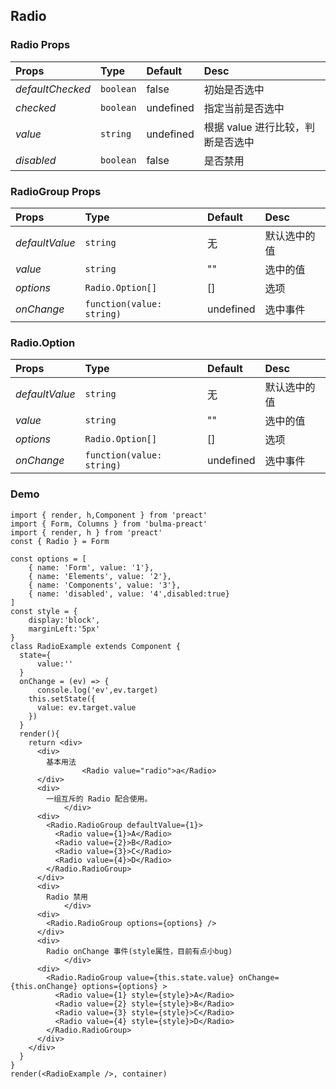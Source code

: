 ## Radio

### Radio Props
Props | Type | Default | Desc
:- | :- | :- | :-
*defaultChecked* | `boolean` | false | 初始是否选中		
*checked* | `boolean` | undefined | 指定当前是否选中
*value* | `string` | undefined | 根据 value 进行比较，判断是否选中
*disabled* | `boolean` | false | 是否禁用
### RadioGroup Props
Props | Type | Default | Desc
:- | :- | :- | :-
*defaultValue* | `string` | 无 | 默认选中的值		
*value* | `string` | "" | 选中的值
*options* | `Radio.Option[]` | [] | 选项
*onChange* | `function(value: string)` | undefined | 选中事件
### Radio.Option
Props | Type | Default | Desc
:- | :- | :- | :-
*defaultValue* | `string` | 无 | 默认选中的值		
*value* | `string` | "" | 选中的值
*options* | `Radio.Option[]` | [] | 选项
*onChange* | `function(value: string)` | undefined | 选中事件

### Demo
```tsx
import { render, h,Component } from 'preact'
import { Form, Columns } from 'bulma-preact'
import { render, h } from 'preact'
const { Radio } = Form

const options = [
    { name: 'Form', value: '1'},
    { name: 'Elements', value: '2'},
    { name: 'Components', value: '3'},
    { name: 'disabled', value: '4',disabled:true}
]
const style = {
    display:'block',
    marginLeft:'5px'
}
class RadioExample extends Component {
  state={
      value:''
  }
  onChange = (ev) => {
      console.log('ev',ev.target)
    this.setState({
      value: ev.target.value
    })
  }
  render(){
    return <div>
      <div>
        基本用法
                <Radio value="radio">a</Radio>
      </div>
      <div>
        一组互斥的 Radio 配合使用。
            </div>
      <div>
        <Radio.RadioGroup defaultValue={1}>
          <Radio value={1}>A</Radio>
          <Radio value={2}>B</Radio>
          <Radio value={3}>C</Radio>
          <Radio value={4}>D</Radio>
        </Radio.RadioGroup>
      </div>
      <div>
        Radio 禁用
            </div>
      <div>
        <Radio.RadioGroup options={options} />
      </div>
      <div>
        Radio onChange 事件(style属性，目前有点小bug)
            </div>
      <div>
        <Radio.RadioGroup value={this.state.value} onChange={this.onChange} options={options} >
          <Radio value={1} style={style}>A</Radio>
          <Radio value={2} style={style}>B</Radio>
          <Radio value={3} style={style}>C</Radio>
          <Radio value={4} style={style}>D</Radio>
        </Radio.RadioGroup>
      </div>
    </div>
  }
}
render(<RadioExample />, container)
```
